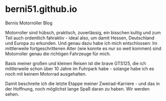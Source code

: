 # berni51.github.io
Bernis Motorroller Blog

Motorroller sind hübsch, praktisch, zuverlässig, ein bisschen kultig und zum Teil auch ordentlich fahraktiv - ideal also, um damit Hessen, Deutschland und Europa zu erkunden. Und genau dazu habe ich mich entschlossen: Im mittlerweile fortgeschrittenen Alter (wie konnte es nur so weit kommen) sind Motorroller genau die richtigen Fahrzeuge für mich.

Basis meiner großen und kleinen Reisen ist die brave GTS125, die ich mittlerweile schon über 10 Jahre im Fuhrpark habe - solange habe ich es noch mit keinem Motorrad ausgehalten.

Damit beschreite ich die letzte Etappe meiner Zweirad-Karriere - und das in der Hoffnung, noch möglichst lange Spaß daran zu haben. Wir werden sehen.
